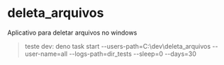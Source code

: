 # deleta_arquivos
Aplicativo para deletar arquivos no windows

>teste dev:  deno task start  --users-path=C:\\dev\\deleta_arquivos --user-name=all --logs-path=dir_tests --sleep=0 --days=30
